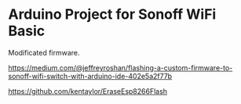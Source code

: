 # Arduino Project for Sonoff WiFi Basic
Modificated firmware.

https://medium.com/@jeffreyroshan/flashing-a-custom-firmware-to-sonoff-wifi-switch-with-arduino-ide-402e5a2f77b

https://github.com/kentaylor/EraseEsp8266Flash